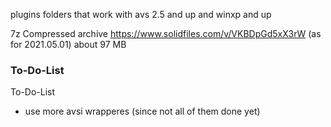 plugins folders that work with avs 2.5 and up and winxp and up

7z Compressed archive https://www.solidfiles.com/v/VKBDpGd5xX3rW (as for 2021.05.01) about 97 MB

### To-Do-List
To-Do-List
* use more avsi wrapperes (since not all of them done yet)
